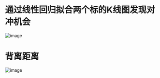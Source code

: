 # 通过线性回归拟合两个标的K线图发现对冲机会
![image](https://github.com/user-attachments/assets/51cc01c2-09ee-4285-b267-9503a60886f1)
# 背离距离
![image](https://github.com/user-attachments/assets/bfb339ea-9084-4d67-8937-2d6aacf56f63)
